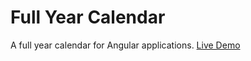 # Full Year Calendar
A full year calendar for Angular applications.
[Live Demo](https://avraampiperidis.github.io/ng-fullyearcalendar/docs/)
